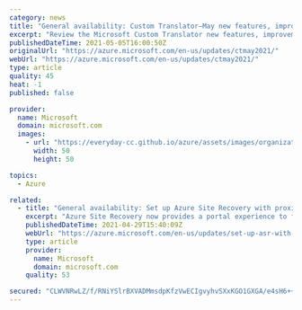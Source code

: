 ```yaml
---
category: news
title: "General availability: Custom Translator—May new features, improvements and bug fixes"
excerpt: "Review the Microsoft Custom Translator new features, improvements, bug fixes, and new/refreshed models for May 2021."
publishedDateTime: 2021-05-05T16:00:50Z
originalUrl: "https://azure.microsoft.com/en-us/updates/ctmay2021/"
webUrl: "https://azure.microsoft.com/en-us/updates/ctmay2021/"
type: article
quality: 45
heat: -1
published: false

provider:
  name: Microsoft
  domain: microsoft.com
  images:
    - url: "https://everyday-cc.github.io/azure/assets/images/organizations/microsoft.com-50x50.jpg"
      width: 50
      height: 50

topics:
  - Azure

related:
  - title: "General availability: Set up Azure Site Recovery with proximity placement groups across hybrid and cloud disaster recovery scenarios"
    excerpt: "Azure Site Recovery now provides a portal experience to failover VMs or physical servers inside a proximity placement group in the target Azure region."
    publishedDateTime: 2021-04-29T15:40:09Z
    webUrl: "https://azure.microsoft.com/en-us/updates/set-up-asr-with-ppg/"
    type: article
    provider:
      name: Microsoft
      domain: microsoft.com
    quality: 53

secured: "CLWVNRwLZ/f/RNiYSlrBXVADMmsdpKfzVwECIgvyhvSXxKGO1GXGA/e4sH6++2NcQKTxt/BHVI60Zv3ryuLH2y9mfoGqzD4RbbP2xauy4PWdabcskZ4kq29NT+AkAeLWCLycLNn+AxKJgL9FZejitNqyEhCZcYxeflw1lgU/WgM7LjG7+Msx2ZMpwZTbh2M5bEgkCP8Q+zqwo2vLUWkcHueXFdKVGTIO/sQlyGR8K7OofnRY1c4SXDEfEhSU5KVTiD622escJqZnbPDEBw2jSoOWL8p33FBqtE8kilKZtnqrWK8P1tfnOZgAF0QKbjBWLzoLfrjDq38CQnEcgS8aWT48GU4bY/y2EzNBB1s+zHk=;CcPFhmSt7sJwMdbiGyKwlA=="
---
```



